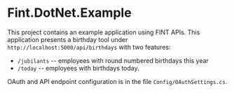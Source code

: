 # Fint.DotNet.Example

This project contains an example application using FINT APIs.  This application presents a birthday
tool under `http://localhost:5000/api/birthdays` with two features:

 - `/jubilants` -- employees with round numbered birthdays this year
 - `/today` -- employees with birthdays today.

 OAuth and API endpoint configuration is in the file `Config/OAuthSettings.cs`.

